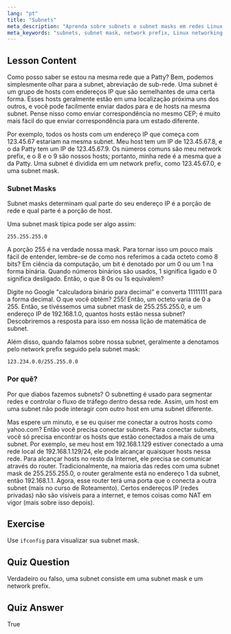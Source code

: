 ```yaml
---
lang: "pt"
title: "Subnets"
meta_description: "Aprenda sobre subnets e subnet masks em redes Linux. Entenda os prefixos de rede e como as subnets segmentam o tráfego. Comece com este guia amigável para iniciantes!"
meta_keywords: "subnets, subnet mask, network prefix, Linux networking, IP address, iniciante, tutorial, ifconfig"
---
```


## Lesson Content

Como posso saber se estou na mesma rede que a Patty? Bem, podemos simplesmente olhar para a subnet, abreviação de sub-rede. Uma subnet é um grupo de hosts com endereços IP que são semelhantes de uma certa forma. Esses hosts geralmente estão em uma localização próxima uns dos outros, e você pode facilmente enviar dados para e de hosts na mesma subnet. Pense nisso como enviar correspondência no mesmo CEP; é muito mais fácil do que enviar correspondência para um estado diferente.

Por exemplo, todos os hosts com um endereço IP que começa com 123.45.67 estariam na mesma subnet. Meu host tem um IP de 123.45.67.8, e o da Patty tem um IP de 123.45.67.9. Os números comuns são meu network prefix, e o 8 e o 9 são nossos hosts; portanto, minha rede é a mesma que a da Patty. Uma subnet é dividida em um network prefix, como 123.45.67.0, e uma subnet mask.

### Subnet Masks

Subnet masks determinam qual parte do seu endereço IP é a porção de rede e qual parte é a porção de host.

Uma subnet mask típica pode ser algo assim:

```plaintext
255.255.255.0
```

A porção 255 é na verdade nossa mask. Para tornar isso um pouco mais fácil de entender, lembre-se de como nos referimos a cada octeto como 8 bits? Em ciência da computação, um bit é denotado por um 0 ou um 1 na forma binária. Quando números binários são usados, 1 significa ligado e 0 significa desligado. Então, o que 8 0s ou 1s equivalem?

Digite no Google "calculadora binário para decimal" e converta 11111111 para a forma decimal. O que você obtém? 255! Então, um octeto varia de 0 a 255. Então, se tivéssemos uma subnet mask de 255.255.255.0, e um endereço IP de 192.168.1.0, quantos hosts estão nessa subnet? Descobriremos a resposta para isso em nossa lição de matemática de subnet.

Além disso, quando falamos sobre nossa subnet, geralmente a denotamos pelo network prefix seguido pela subnet mask:

```plaintext
123.234.0.0/255.255.0.0
```

### Por quê?

Por que diabos fazemos subnets? O subnetting é usado para segmentar redes e controlar o fluxo de tráfego dentro dessa rede. Assim, um host em uma subnet não pode interagir com outro host em uma subnet diferente.

Mas espere um minuto, e se eu quiser me conectar a outros hosts como yahoo.com? Então você precisa conectar subnets. Para conectar subnets, você só precisa encontrar os hosts que estão conectados a mais de uma subnet. Por exemplo, se meu host em 192.168.1.129 estiver conectado a uma rede local de 192.168.1.129/24, ele pode alcançar quaisquer hosts nessa rede. Para alcançar hosts no resto da Internet, ele precisa se comunicar através do router. Tradicionalmente, na maioria das redes com uma subnet mask de 255.255.255.0, o router geralmente está no endereço 1 da subnet, então 192.168.1.1. Agora, esse router terá uma porta que o conecta a outra subnet (mais no curso de Roteamento). Certos endereços IP (redes privadas) não são visíveis para a internet, e temos coisas como NAT em vigor (mais sobre isso depois).

## Exercise

Use `ifconfig` para visualizar sua subnet mask.

## Quiz Question

Verdadeiro ou falso, uma subnet consiste em uma subnet mask e um network prefix.

## Quiz Answer

True
